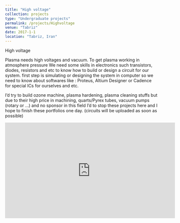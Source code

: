 ```yaml
---
title: "High voltage"
collection: projects
type: "Undergraduate projects"
permalink: /projects/Highvoltage
venue: "Tabriz"
date: 2017-1-1
location: "Tabriz, Iran"
---
```


High voltage

Plasma needs high voltages and vacuum. To get plasma working in atmosphere pressure We need some skills in electronics such transistors, diodes, resistors and etc to know how to build or design a circuit for our system. first step is simulating or designing the system in computer so we need to know about softwares like : Proteus, Altium Designer or Cadence for special ICs for ourselves and etc.

I’d try to build ozone machine, plasma hardening, plasma cleaning stuffs but due to their high price in machining, quarts/Pyrex tubes, vacuum pumps (rotary or …) and no sponsor in this field I’d to stop these projects here and I hope to finish these portfolios one day. (circuits will be uploaded as soon as possible)

<iframe width="560" height="315" src="https://www.youtube.com/embed/ke2cVouXzoc" title="YouTube video player" frameborder="0" allow="accelerometer; autoplay; clipboard-write; encrypted-media; gyroscope; picture-in-picture" allowfullscreen></iframe>
